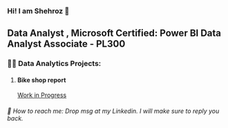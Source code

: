 ### Hi! I am Shehroz 👋

## Data Analyst , Microsoft Certified: Power BI Data Analyst Associate - PL300

### 👨‍💻 Data Analytics Projects:
1. #### Bike shop report
   [Work in Progress ](URL)


 
###### 🤳 How to reach me: Drop msg at my Linkedin. I will make sure to reply you back.


